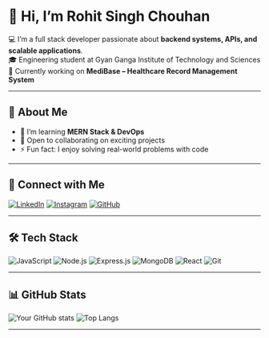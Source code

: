 # 👋 Hi, I’m Rohit Singh Chouhan  

💻 I’m a full stack developer passionate about **backend systems, APIs, and scalable applications**.  
🎓 Engineering student at Gyan Ganga Institute of Technology and Sciences  
🚀 Currently working on **MediBase – Healthcare Record Management System**  

---

## 🌟 About Me
- 🌱 I’m learning **MERN Stack & DevOps**
- 🤝 Open to collaborating on exciting projects  
- ⚡ Fun fact: I enjoy solving real-world problems with code  

---

## 🔗 Connect with Me
[![LinkedIn](https://img.shields.io/badge/LinkedIn-0A66C2?style=for-the-badge&logo=linkedin&logoColor=white)](https://www.linkedin.com/in/rohit-singh-chouhan-7942b030a/)
[![Instagram](https://img.shields.io/badge/Instagram-E4405F?style=for-the-badge&logo=instagram&logoColor=white)]([https://instagram.com/your-link](https://www.instagram.com/_rohit__555_/))
[![GitHub](https://img.shields.io/badge/GitHub-171515?style=for-the-badge&logo=github&logoColor=white)](https://github.com/rohit2143)

---

## 🛠️ Tech Stack
![JavaScript](https://img.shields.io/badge/JavaScript-F7DF1E?style=for-the-badge&logo=javascript&logoColor=black)
![Node.js](https://img.shields.io/badge/Node.js-339933?style=for-the-badge&logo=node.js&logoColor=white)
![Express.js](https://img.shields.io/badge/Express.js-000000?style=for-the-badge&logo=express&logoColor=white)
![MongoDB](https://img.shields.io/badge/MongoDB-4EA94B?style=for-the-badge&logo=mongodb&logoColor=white)
![React](https://img.shields.io/badge/React-20232A?style=for-the-badge&logo=react&logoColor=61DAFB)
![Git](https://img.shields.io/badge/Git-F05032?style=for-the-badge&logo=git&logoColor=white)

---

## 📊 GitHub Stats
![Your GitHub stats](https://github-readme-stats.vercel.app/api?username=rohit2143&show_icons=true&theme=radical)
![Top Langs](https://github-readme-stats.vercel.app/api/top-langs/?username=rohit2143&layout=compact&theme=radical)

---
